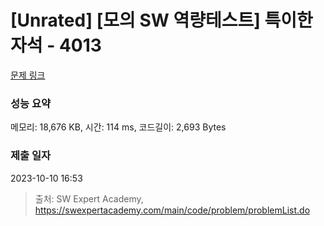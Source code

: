 # [Unrated] [모의 SW 역량테스트] 특이한 자석 - 4013 

[문제 링크](https://swexpertacademy.com/main/code/problem/problemDetail.do?contestProbId=AWIeV9sKkcoDFAVH) 

### 성능 요약

메모리: 18,676 KB, 시간: 114 ms, 코드길이: 2,693 Bytes

### 제출 일자

2023-10-10 16:53



> 출처: SW Expert Academy, https://swexpertacademy.com/main/code/problem/problemList.do